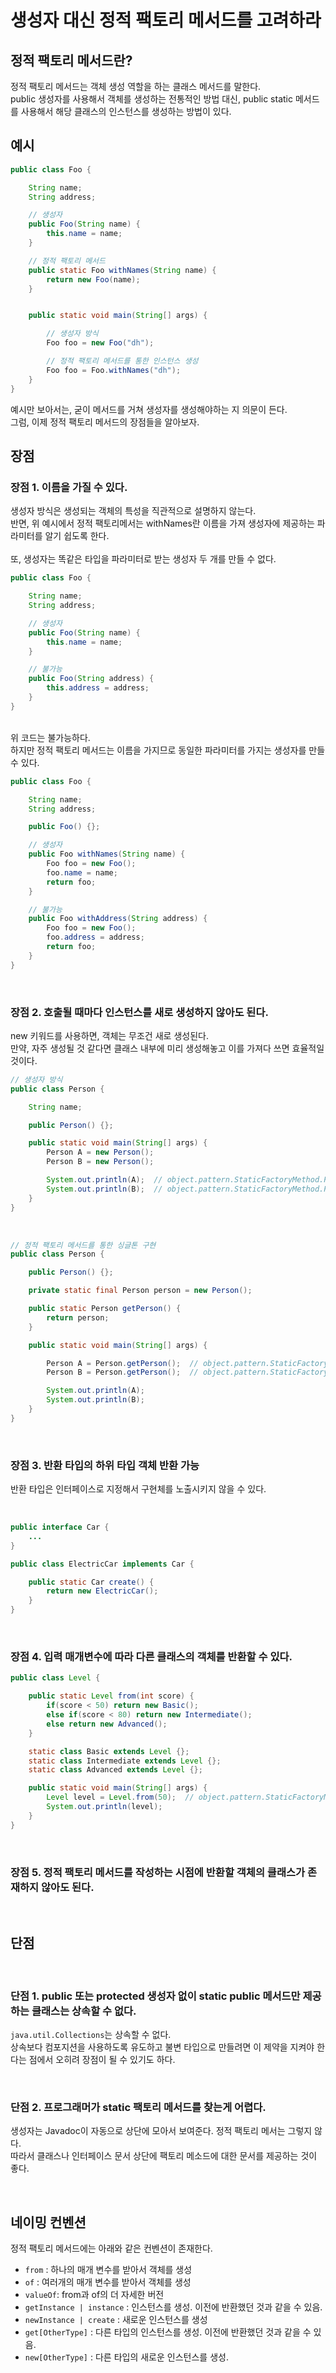 # 생성자 대신 정적 팩토리 메서드를 고려하라

## 정적 팩토리 메서드란?

정적 팩토리 메서드는 객체 생성 역할을 하는 클래스 메서드를 말한다. <br>
public 생성자를 사용해서 객체를 생성하는 전통적인 방법 대신, public static 메서드를 사용해서 해당 클래스의 인스턴스를 생성하는 방법이 있다. <br>

## 예시

```Java
public class Foo {

    String name;
    String address;

    // 생성자
    public Foo(String name) {
        this.name = name;
    }

    // 정적 팩토리 메서드
    public static Foo withNames(String name) {
        return new Foo(name);
    }


    public static void main(String[] args) {

        // 생성자 방식
        Foo foo = new Foo("dh");

        // 정적 팩토리 메서드를 통한 인스턴스 생성
        Foo foo = Foo.withNames("dh");
    }
}
```

예시만 보아서는, 굳이 메서드를 거쳐 생성자를 생성해야하는 지 의문이 든다. <br>
그럼, 이제 정적 팩토리 메서드의 장점들을 알아보자. <br>

## 장점

### 장점 1. 이름을 가질 수 있다.

생성자 방식은 생성되는 객체의 특성을 직관적으로 설명하지 않는다. <br>
반면, 위 예시에서 정적 팩토리메서는 withNames란 이름을 가져 생성자에 제공하는 파라미터를 알기 쉽도록 한다. <br>
<br>
또, 생성자는 똑같은 타입을 파라미터로 받는 생성자 두 개를 만들 수 없다. <br>

```Java
public class Foo {

    String name;
    String address;

    // 생성자
    public Foo(String name) {
        this.name = name;
    }

    // 불가능
    public Foo(String address) {
        this.address = address;
    }
}
```

<br>
위 코드는 불가능하다. <br>
하지만 정적 팩토리 메서드는 이름을 가지므로 동일한 파라미터를 가지는 생성자를 만들 수 있다. <br>

```Java
public class Foo {

    String name;
    String address;

    public Foo() {};

    // 생성자
    public Foo withNames(String name) {
        Foo foo = new Foo();
        foo.name = name;
        return foo;
    }

    // 불가능
    public Foo withAddress(String address) {
        Foo foo = new Foo();
        foo.address = address;
        return foo;
    }
}
```

<br>

### 장점 2. 호출될 때마다 인스턴스를 새로 생성하지 않아도 된다.

new 키워드를 사용하면, 객체는 무조건 새로 생성된다. <br>
만약, 자주 생성될 것 같다면 클래스 내부에 미리 생성해놓고 이를 가져다 쓰면 효율적일 것이다. <br>

```Java
// 생성자 방식
public class Person {

    String name;

    public Person() {};

    public static void main(String[] args) {
        Person A = new Person();
        Person B = new Person();

        System.out.println(A);  // object.pattern.StaticFactoryMethod.Person@1b0375b3
        System.out.println(B);  // object.pattern.StaticFactoryMethod.Person@2f7c7260
    }
}
```

<br>

```Java
// 정적 팩토리 메서드를 통한 싱글톤 구현
public class Person {

    public Person() {};

    private static final Person person = new Person();

    public static Person getPerson() {
        return person;
    }

    public static void main(String[] args) {

        Person A = Person.getPerson();  // object.pattern.StaticFactoryMethod.PersonTest@1b0375b3
        Person B = Person.getPerson();  // object.pattern.StaticFactoryMethod.PersonTest@1b0375b3

        System.out.println(A);
        System.out.println(B);
    }
}
```

<br>

### 장점 3. 반환 타입의 하위 타입 객체 반환 가능

반환 타입은 인터페이스로 지정해서 구현체를 노출시키지 않을 수 있다. <br>

<br>

```Java
public interface Car {
    ...
}
```

```Java
public class ElectricCar implements Car {

    public static Car create() {
        return new ElectricCar();
    }
}
```

<br>

### 장점 4. 입력 매개변수에 따라 다른 클래스의 객체를 반환할 수 있다.

```Java
public class Level {

    public static Level from(int score) {
        if(score < 50) return new Basic();
        else if(score < 80) return new Intermediate();
        else return new Advanced();
    }

    static class Basic extends Level {};
    static class Intermediate extends Level {};
    static class Advanced extends Level {};

    public static void main(String[] args) {
        Level level = Level.from(50);  // object.pattern.StaticFactoryMethod.Return.Intermediate@2f7c7260
        System.out.println(level);
    }
}
```

<br>

### 장점 5. 정적 팩토리 메서드를 작성하는 시점에 반환할 객체의 클래스가 존재하지 않아도 된다.

<br>

## 단점

<br>

### 단점 1. public 또는 protected 생성자 없이 static public 메서드만 제공하는 클래스는 상속할 수 없다.

`java.util.Collections`는 상속할 수 없다. <br>
상속보다 컴포지션을 사용하도록 유도하고 불변 타입으로 만들려면 이 제약을 지켜야 한다는 점에서 오히려 장점이 될 수 있기도 하다. <br>

<br>

### 단점 2. 프로그래머가 static 팩토리 메서드를 찾는게 어렵다.

생성자는 Javadoc이 자동으로 상단에 모아서 보여준다. 정적 팩토리 메서는 그렇지 않다. <br>
따라서 클래스나 인터페이스 문서 상단에 팩토리 메소드에 대한 문서를 제공하는 것이 좋다. <br>

<br>

## 네이밍 컨벤션

정적 팩토리 메서드에는 아래와 같은 컨벤션이 존재한다. <br>

- `from` : 하나의 매개 변수를 받아서 객체를 생성
- `of` : 여러개의 매개 변수를 받아서 객체를 생성
- `valueOf`: from과 of의 더 자세한 버전
- `getInstance | instance` : 인스턴스를 생성. 이전에 반환했던 것과 같을 수 있음.
- `newInstance | create` : 새로운 인스턴스를 생성
- `get[OtherType]` : 다른 타입의 인스턴스를 생성. 이전에 반환했던 것과 같을 수 있음.
- `new[OtherType]` : 다른 타입의 새로운 인스턴스를 생성.
